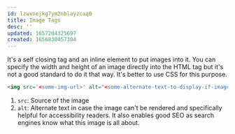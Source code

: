 ```yaml
---
id: lzwxnejkg7ym2nblayzcaq0
title: Image Tags
desc: ''
updated: 1657204325697
created: 1656830457304
---
```


It's a self closing tag and an inline element to put images into it. You can specify the width and height of an image directly into the HTML tag but it's not a good standard to do it that way. It's better to use CSS for this purpose.

```html
<img src='<some-img-url>' alt="<some-alternate-text-to-display-if-image-can't-be-loaded>"/>
```

1. `src`: Source of the image
2. `alt`: Alternate text in case the image can't be rendered and specifically helpful for accessibility readers. It also enables good SEO as search engines know what this image is all about.
